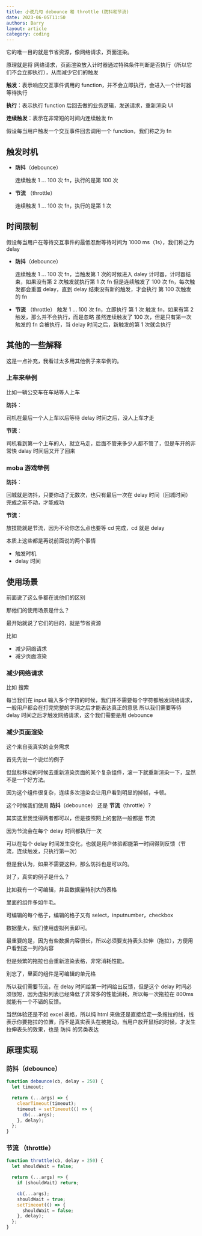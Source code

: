 ```yaml
---
title: 小说几句 debounce 和 throttle (防抖和节流)
date: 2023-06-05T11:50
authors: Barry
layout: article
category: coding
---
```


它的唯一目的就是节省资源，像网络请求，页面渲染。

原理就是将 网络请求，页面渲染放入计时器通过特殊条件判断是否执行（所以它们不会立即执行），从而减少它们的触发

**触发**：表示响应交互事件调用的 function，并不会立即执行，会进入一个计时器等待执行

**执行**：表示执行 function 后回去做的业务逻辑，发送请求，重新渲染 UI

**连续触发**：表示在非常短的时间内连续触发 fn

假设每当用户触发一个交互事件回去调用一个 function，我们称之为 fn

## 触发时机

- **防抖**（debounce）

  连续触发 1 ... 100 次 fn，执行的是第 100 次

- **节流** （throttle）

  连续触发 1 ... 100 次 fn，执行的是第 1 次

## 时间限制

假设每当用户在等待交互事件的最低忍耐等待时间为 1000 ms（1s），我们称之为 delay

- **防抖**（debounce）

  连续触发 1 ... 100 次 fn，当触发第 1 次的时候进入 daley 计时器，计时器结束，如果没有第 2 次触发就执行第 1 次 fn
  但是连续触发了 100 次 fn，每次触发都会重置 delay，直到 delay 结束没有新的触发，才会执行 第 100 次触发的 fn

- **节流** （throttle）
  触发 1 ... 100 次 fn，立即执行 第 1 次 触发 fn，如果有第 2 触发，那么并不会执行，而是忽略
  虽然连续触发了 100 次，但是只有第一次触发的 fn 会被执行，当 delay 时间之后，新触发的第 1 次就会执行

## 其他的一些解释

这是一点补充，我看过太多用其他例子来举例的。

### 上车来举例

比如一辆公交车在车站等人上车

**防抖**：

司机在最后一个人上车以后等待 delay 时间之后，没人上车才走

**节流**：

司机看到第一个上车的人，就立马走，后面不管来多少人都不管了，但是车开的非常快 dalay 时间后又开了回来

### moba 游戏举例

**防抖**：

回城就是防抖，只要你动了无数次，也只有最后一次在 delay 时间（回城时间）完成之前不动，才能成功

**节流**：

放技能就是节流，因为不论你怎么点也要等 cd 完成，cd 就是 delay

本质上这些都是再说前面说的两个事情

- 触发时机
- delay 时间

## 使用场景

前面说了这么多都在说他们的区别

那他们的使用场景是什么？

最开始就说了它们的目的，就是节省资源

比如

- 减少网络请求
- 减少页面渲染

### 减少网络请求

比如 搜索

每当我们在 input 输入多个字符的时候，我们并不需要每个字符都触发网络请求，一般用户都会在打完完整的字词之后才能表达真正的意思
所以我们需要等待 delay 时间之后才触发网络请求，这个我们需要是用 debounce

### 减少页面渲染

这个来自我真实的业务需求

首先先说一个说烂的例子

但鼠标移动的时候去重新渲染页面的某个复杂组件，滚一下就重新渲染一下，显然不是一个好方法。

因为这个组件很复杂，连续多次渲染会让用户看到明显的掉帧，卡顿。

这个时候我们使用 **防抖**（debounce） 还是 **节流**（throttle）?

其实这里我觉得两者都可以，但是按照网上的套路一般都是 节流

因为节流会在每个 delay 时间都执行一次

可以在每个 delay 时间发生变化，也就是用户体验都能第一时间得到反馈（节流，连续触发，只执行第一次）

但是我认为，如果不需要这种，那么防抖也是可以的。

对了，真实的例子是什么？

比如我有一个可编辑，并且数据量特别大的表格

里面的组件多如牛毛。

可编辑的每个格子，编辑的格子又有 select，inputnumber，checkbox

数据量大，我们使用虚拟列表即可。

最重要的是，因为有些数据内容很长，所以必须要支持表头拉伸（拖拉），方便用户看到这一列的内容

但是频繁的拖拉也会重新渲染表格，非常消耗性能。

别忘了，里面的组件是可编辑的单元格

所以我们需要节流，在 delay 时间给第一时间给出反馈，但是这个 delay 时间必须很短，因为虚拟列表已经降低了非常多的性能消耗，所以每一次拖拉在 800ms 就能有一个不错的反馈。

当然体验还是不如 excel 表格，所以纯 html 来做还是直接给定一条拖拉的线，线表示你要拖拉的位置，而不是真实表头在被拖动，当用户放开鼠标的时候，才发生拉伸表头的效果，也是 防抖 的另类表达

## 原理实现

### **防抖**（debounce）

```javascript
function debounce(cb, delay = 250) {
  let timeout;

  return (...args) => {
    clearTimeout(timeout);
    timeout = setTimeout(() => {
      cb(...args);
    }, delay);
  };
}
```

### **节流** （throttle）

```javascript
function throttle(cb, delay = 250) {
  let shouldWait = false;

  return (...args) => {
    if (shouldWait) return;

    cb(...args);
    shouldWait = true;
    setTimeout(() => {
      shouldWait = false;
    }, delay);
  };
}
```
